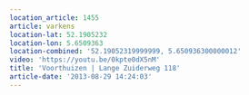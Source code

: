 ```yaml
---
location_article: 1455
article: varkens
location-lat: 52.1905232
location-lon: 5.6509363
location-combined: '52.19052319999999, 5.650936300000012'
video: 'https://youtu.be/0kpte0dX5nM'
title: 'Voorthuizen | Lange Zuiderweg 118'
article-date: '2013-08-29 14:24:03'
---
```

